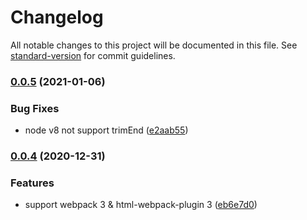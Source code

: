 # Changelog

All notable changes to this project will be documented in this file. See [standard-version](https://github.com/conventional-changelog/standard-version) for commit guidelines.

### [0.0.5](https://github.com/izayl/release-version-webpack-plugin/compare/v0.0.4...v0.0.5) (2021-01-06)


### Bug Fixes

* node v8 not support trimEnd ([e2aab55](https://github.com/izayl/release-version-webpack-plugin/commit/e2aab55a1d4bb64de01dd2a6128ae5d95f883af5))

### [0.0.4](https://github.com/izayl/release-version-webpack-plugin/compare/v0.0.3...v0.0.4) (2020-12-31)


### Features

* support webpack 3 & html-webpack-plugin 3 ([eb6e7d0](https://github.com/izayl/release-version-webpack-plugin/commit/eb6e7d05921c7f51487748e56f9f7941d2d20243))
